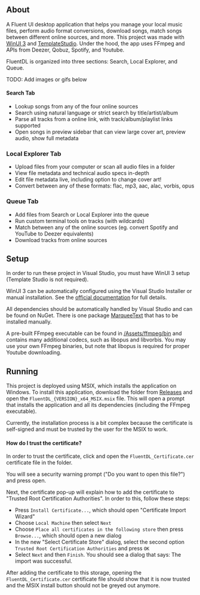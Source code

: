## About
A Fluent UI desktop application that helps you manage your local music files, perform audio format conversions, download songs, match songs between different online sources, and more. This project was made with [WinUI 3](https://github.com/microsoft/microsoft-ui-xaml) and [TemplateStudio](https://github.com/microsoft/TemplateStudio). Under the hood, the app uses FFmpeg and APIs from Deezer, Qobuz, Spotify, and Youtube.

FluentDL is organized into three sections: Search, Local Explorer, and Queue.

TODO: Add images or gifs below
#### Search Tab
- Lookup songs from any of the four online sources
- Search using natural language or strict search by title/artist/album
- Parse all tracks from a online link, with track/album/playlist links supported
- Open songs in preview sidebar that can view large cover art, preview audio, show full metadata

### Local Explorer Tab
- Upload files from your computer or scan all audio files in a folder
- View file metadata and technical audio specs in-depth
- Edit file metadata live, including option to change cover art!
- Convert between any of these formats: flac, mp3, aac, alac, vorbis, opus

### Queue Tab
- Add files from Search or Local Explorer into the queue
- Run custom terminal tools on tracks (with wildcards)
- Match between any of the online sources (eg. convert Spotify and YouTube to Deezer equivalents) 
- Download tracks from online sources

## Setup

In order to run these project in Visual Studio, you must have WinUI 3 setup (Template Studio is not required).

WinUI 3 can be automatically configured using the Visual Studio Installer or manual installation. See the [official documentation](https://learn.microsoft.com/en-us/windows/apps/winui/winui3/create-your-first-winui3-app) for full details.

All dependencies should be automatically handled by Visual Studio and can be found on NuGet. There is one package [MarqueeText](https://dev.azure.com/dotnet/CommunityToolkit/_artifacts/feed/CommunityToolkit-Labs/NuGet/CommunityToolkit.Labs.WinUI.MarqueeText) that has to be installed manually.

A pre-built FFmpeg executable can be found in [/Assets/ffmpeg/bin](https://github.com/DerekYang2/FluentDL/tree/master/Assets/ffmpeg/bin) and contains many additional codecs, such as libopus and libvorbis. You may use your own FFmpeg binaries, but note that libopus is required for proper Youtube downloading. 

## Running

This project is deployed using MSIX, which installs the application on Windows. 
To install this application, download the folder from [Releases](https://github.com/DerekYang2/FluentDL/releases) and open the `FluentDL_{VERSION}_x64_MSIX.msix` file. This will open a prompt that installs the application and all its dependencies (including the FFmpeg executable). 

Currently, the installation process is a bit complex because the certificate is self-signed and must be trusted by the user for the MSIX to work.

#### How do I trust the certificate?
In order to trust the certificate, click and open the `FluentDL_Certificate.cer` certificate file in the folder. 

You will see a security warning prompt ("Do you want to open this file?") and press open. 

Next, the certificate pop-up will explain how to add the certificate to "Trusted Root Certification Authorities". In order to this, follow these steps:

- Press `Install Certificate...`, which should open "Certificate Import Wizard"
- Choose  `Local Machine` then select `Next`
- Choose `Place all certificates in the following store` then press `Browse...`, which should open a new dialog
- In the new "Select Certificate Store" dialog, select the second option `Trusted Root Certification Authorities` and press `OK`
- Select `Next` and then `Finish`. You should see a dialog that says: The import was successful.

After adding the certificate to this storage, opening the `FluentDL_Certificate.cer` certificate file should show that it is now trusted and the MSIX install button should not be greyed out anymore.
